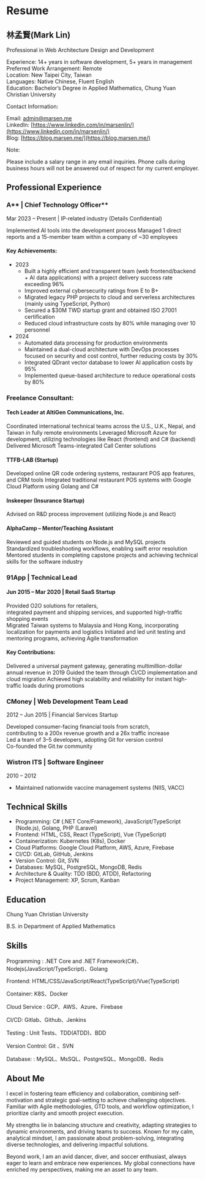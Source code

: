 # Resume

## **林孟賢(Mark Lin)**

Professional in Web Architecture Design and Development

Experience: 14+ years in software development, 5+ years in management  
Preferred Work Arrangement: Remote  
Location: New Taipei City, Taiwan  
Languages: Native Chinese, Fluent English  
Education: Bachelor’s Degree in Applied Mathematics, Chung Yuan Christian University

Contact Information:

Email: [admin@marsen.me](mailto:admin@marsen.me)  
LinkedIn: [https://www.linkedin.com/in/marsenlin/](https://www.linkedin.com/in/marsenlin/)  
Blog: [https://blog.marsen.me/](https://blog.marsen.me/)  

Note:

Please include a salary range in any email inquiries.
Phone calls during business hours will not be answered out of respect for my current employer.

## Professional Experience

### A** | Chief Technology Officer**
Mar 2023 – Present | IP-related industry (Details Confidential)

Implemented AI tools into the development process
Managed 1 direct reports and a 15-member team within a company of ~30 employees
#### Key Achievements:

- 2023
  - Built a highly efficient and transparent team (web frontend/backend + AI data applications)
    with a project  delivery success rate exceeding 96%
  - Improved external cybersecurity ratings from E to B+
  - Migrated legacy PHP projects to cloud and serverless architectures (mainly using TypeScript, Python)
  - Secured a $30M TWD startup grant and obtained ISO 27001 certification
  - Reduced cloud infrastructure costs by 80% while managing over 10 personnel
- 2024
  - Automated data processing for production environments
  - Maintained a dual-cloud architecture with DevOps processes focused on security and cost control, further       reducing costs by 30%
  - Integrated QDrant vector database to lower AI application costs by 95%
  - Implemented queue-based architecture to reduce operational costs by 80%

### Freelance Consultant:

#### Tech Leader at AltiGen Communications, Inc.

Coordinated international technical teams across the U.S., U.K., Nepal, and Taiwan in fully remote environments
Leveraged Microsoft Azure for development, utilizing technologies like React (frontend) and C# (backend)
Delivered Microsoft Teams-integrated Call Center solutions

#### TTFB-LAB (Startup)

Developed online QR code ordering systems, restaurant POS app features, and CRM tools
Integrated traditional restaurant POS systems with Google Cloud Platform using Golang and C#

#### Inskeeper (Insurance Startup)

Advised on R&D process improvement (utilizing Node.js and React)

#### AlphaCamp – Mentor/Teaching Assistant

Reviewed and guided students on Node.js and MySQL projects
Standardized troubleshooting workflows, enabling swift error resolution
Mentored students in completing capstone projects and achieving technical skills for the software industry

### 91App | Technical Lead

#### Jun 2015 – Mar 2020 | Retail SaaS Startup

Provided O2O solutions for retailers,  
integrated payment and shipping services, and supported high-traffic shopping events  
Migrated Taiwan systems to Malaysia and Hong Kong,  incorporating localization for payments and logistics
Initiated and led unit testing and mentoring programs, achieving Agile transformation

#### Key Contributions:
Delivered a universal payment gateway, generating multimillion-dollar annual revenue in 2019
Guided the team through CI/CD implementation and cloud migration
Achieved high scalability and reliability for instant high-traffic loads during promotions

### CMoney | Web Development Team Lead
2012 – Jun 2015 | Financial Services Startup

Developed consumer-facing financial tools from scratch,   
contributing to a 200x revenue growth and a 26x traffic increase  
Led a team of 3–5 developers, adopting Git for version control  
Co-founded the Git.tw community  

### Wistron ITS | Software Engineer
2010 – 2012

- Maintained nationwide vaccine management systems (NIIS, VACC)


## Technical Skills

- Programming: C# (.NET Core/Framework), JavaScript/TypeScript (Node.js), Golang, PHP (Laravel)
- Frontend: HTML, CSS, React (TypeScript), Vue (TypeScript)
- Containerization: Kubernetes (K8s), Docker
- Cloud Platforms: Google Cloud Platform, AWS, Azure, Firebase
- CI/CD: GitLab, GitHub, Jenkins
- Version Control: Git, SVN
- Databases: MySQL, PostgreSQL, MongoDB, Redis
- Architecture & Quality: TDD (BDD, ATDD), Refactoring
- Project Management: XP, Scrum, Kanban

## Education

Chung Yuan Christian University

B.S. in Department of Applied Mathematics

## Skills

Programming : .NET Core and .NET Framework(C#)、Nodejs(JavaScript/TypeScript)、Golang

Frontend: HTML/CSS/JavaScript/React(TypeScript)/Vue(TypeScript)

Container: K8S、Docker

Cloud Service : GCP、AWS、Azure、Firebase

CI/CD: Gitlab、Github、Jenkins

Testing : Unit Tests、TDD(ATDD)、BDD

Version Control: Git 、SVN

Database: : MySQL、MsSQL、PostgreSQL、MongoDB、Redis

## About Me
I excel in fostering team efficiency and collaboration, combining self-motivation and strategic goal-setting to achieve challenging objectives. Familiar with Agile methodologies, GTD tools, and workflow optimization, I prioritize clarity and smooth project execution.

My strengths lie in balancing structure and creativity, adapting strategies to dynamic environments, and driving teams to success. Known for my calm, analytical mindset, I am passionate about problem-solving, integrating diverse technologies, and delivering impactful solutions.

Beyond work, I am an avid dancer, diver, and soccer enthusiast, always eager to learn and embrace new experiences. My global connections have enriched my perspectives, making me an asset to any team.
